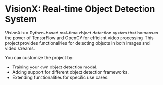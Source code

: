 # VisionX: Real-time Object Detection System

VisionX is a Python-based real-time object detection system that harnesses the power of TensorFlow and OpenCV for efficient video processing. This project provides functionalities for detecting objects in both images and video streams.


You can customize the project by:

- Training your own object detection model.
- Adding support for different object detection frameworks.
- Extending functionalities for specific use cases.


